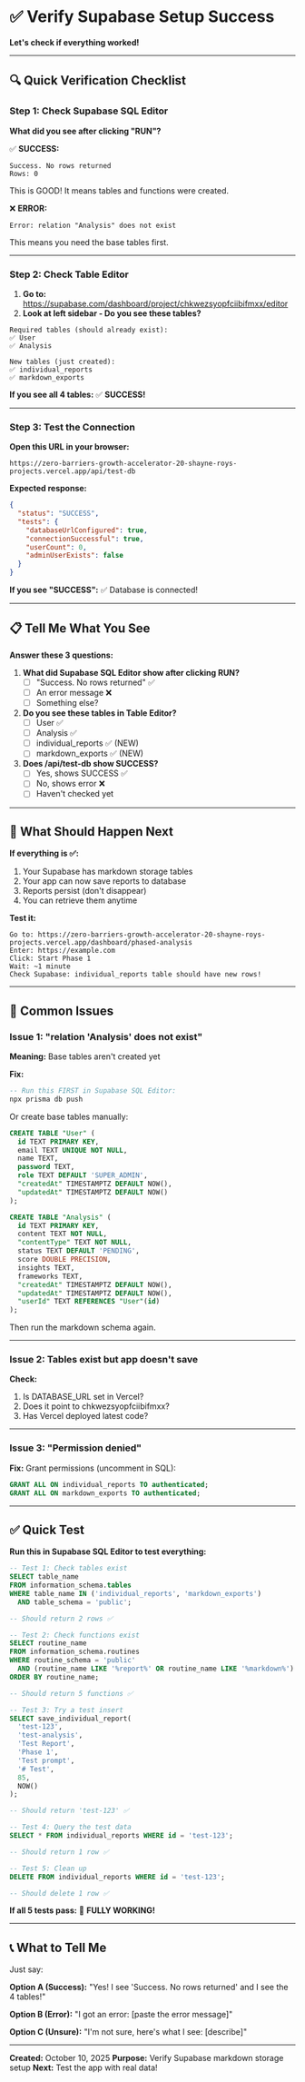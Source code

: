 # ✅ Verify Supabase Setup Success

**Let's check if everything worked!**

---

## 🔍 Quick Verification Checklist

### **Step 1: Check Supabase SQL Editor**

**What did you see after clicking "RUN"?**

✅ **SUCCESS:**
```
Success. No rows returned
Rows: 0
```
This is GOOD! It means tables and functions were created.

❌ **ERROR:**
```
Error: relation "Analysis" does not exist
```
This means you need the base tables first.

---

### **Step 2: Check Table Editor**

1. **Go to:** https://supabase.com/dashboard/project/chkwezsyopfciibifmxx/editor
2. **Look at left sidebar - Do you see these tables?**

```
Required tables (should already exist):
✅ User
✅ Analysis

New tables (just created):
✅ individual_reports
✅ markdown_exports
```

**If you see all 4 tables:** ✅ **SUCCESS!**

---

### **Step 3: Test the Connection**

**Open this URL in your browser:**
```
https://zero-barriers-growth-accelerator-20-shayne-roys-projects.vercel.app/api/test-db
```

**Expected response:**
```json
{
  "status": "SUCCESS",
  "tests": {
    "databaseUrlConfigured": true,
    "connectionSuccessful": true,
    "userCount": 0,
    "adminUserExists": false
  }
}
```

**If you see "SUCCESS":** ✅ Database is connected!

---

## 📋 Tell Me What You See

**Answer these 3 questions:**

1. **What did Supabase SQL Editor show after clicking RUN?**
   - [ ] "Success. No rows returned" ✅
   - [ ] An error message ❌
   - [ ] Something else?

2. **Do you see these tables in Table Editor?**
   - [ ] User ✅
   - [ ] Analysis ✅
   - [ ] individual_reports ✅ (NEW)
   - [ ] markdown_exports ✅ (NEW)

3. **Does /api/test-db show SUCCESS?**
   - [ ] Yes, shows SUCCESS ✅
   - [ ] No, shows error ❌
   - [ ] Haven't checked yet

---

## 🎯 What Should Happen Next

**If everything is ✅:**
1. Your Supabase has markdown storage tables
2. Your app can now save reports to database
3. Reports persist (don't disappear)
4. You can retrieve them anytime

**Test it:**
```
Go to: https://zero-barriers-growth-accelerator-20-shayne-roys-projects.vercel.app/dashboard/phased-analysis
Enter: https://example.com
Click: Start Phase 1
Wait: ~1 minute
Check Supabase: individual_reports table should have new rows!
```

---

## 🚨 Common Issues

### Issue 1: "relation 'Analysis' does not exist"

**Meaning:** Base tables aren't created yet

**Fix:**
```sql
-- Run this FIRST in Supabase SQL Editor:
npx prisma db push
```

Or create base tables manually:
```sql
CREATE TABLE "User" (
  id TEXT PRIMARY KEY,
  email TEXT UNIQUE NOT NULL,
  name TEXT,
  password TEXT,
  role TEXT DEFAULT 'SUPER_ADMIN',
  "createdAt" TIMESTAMPTZ DEFAULT NOW(),
  "updatedAt" TIMESTAMPTZ DEFAULT NOW()
);

CREATE TABLE "Analysis" (
  id TEXT PRIMARY KEY,
  content TEXT NOT NULL,
  "contentType" TEXT NOT NULL,
  status TEXT DEFAULT 'PENDING',
  score DOUBLE PRECISION,
  insights TEXT,
  frameworks TEXT,
  "createdAt" TIMESTAMPTZ DEFAULT NOW(),
  "updatedAt" TIMESTAMPTZ DEFAULT NOW(),
  "userId" TEXT REFERENCES "User"(id)
);
```

Then run the markdown schema again.

---

### Issue 2: Tables exist but app doesn't save

**Check:**
1. Is DATABASE_URL set in Vercel?
2. Does it point to chkwezsyopfciibifmxx?
3. Has Vercel deployed latest code?

---

### Issue 3: "Permission denied"

**Fix:** Grant permissions (uncomment in SQL):
```sql
GRANT ALL ON individual_reports TO authenticated;
GRANT ALL ON markdown_exports TO authenticated;
```

---

## ✅ Quick Test

**Run this in Supabase SQL Editor to test everything:**

```sql
-- Test 1: Check tables exist
SELECT table_name
FROM information_schema.tables
WHERE table_name IN ('individual_reports', 'markdown_exports')
  AND table_schema = 'public';

-- Should return 2 rows ✅

-- Test 2: Check functions exist
SELECT routine_name
FROM information_schema.routines
WHERE routine_schema = 'public'
  AND (routine_name LIKE '%report%' OR routine_name LIKE '%markdown%')
ORDER BY routine_name;

-- Should return 5 functions ✅

-- Test 3: Try a test insert
SELECT save_individual_report(
  'test-123',
  'test-analysis',
  'Test Report',
  'Phase 1',
  'Test prompt',
  '# Test',
  85,
  NOW()
);

-- Should return 'test-123' ✅

-- Test 4: Query the test data
SELECT * FROM individual_reports WHERE id = 'test-123';

-- Should return 1 row ✅

-- Test 5: Clean up
DELETE FROM individual_reports WHERE id = 'test-123';

-- Should delete 1 row ✅
```

**If all 5 tests pass:** 🎉 **FULLY WORKING!**

---

## 📞 What to Tell Me

Just say:

**Option A (Success):**
"Yes! I see 'Success. No rows returned' and I see the 4 tables!"

**Option B (Error):**
"I got an error: [paste the error message]"

**Option C (Unsure):**
"I'm not sure, here's what I see: [describe]"

---

**Created:** October 10, 2025
**Purpose:** Verify Supabase markdown storage setup
**Next:** Test the app with real data!

